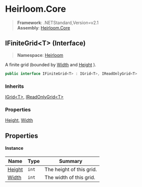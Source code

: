 # Heirloom.Core

> **Framework**: .NETStandard,Version=v2.1  
> **Assembly**: [Heirloom.Core][0]

## IFiniteGrid\<T> (Interface)

> **Namespace**: [Heirloom][0]

A finite grid (bounded by [Width][1] and [Height][2] ).

```cs
public interface IFiniteGrid<T> : IGrid<T>, IReadOnlyGrid<T>
```

### Inherits

[IGrid\<T>][3], [IReadOnlyGrid\<T>][4]

### Properties

[Height][2], [Width][1]

## Properties

#### Instance

| Name        | Type  | Summary                  |
|-------------|-------|--------------------------|
| [Height][2] | `int` | The height of this grid. |
| [Width][1]  | `int` | The width of this grid.  |

[0]: ../../Heirloom.Core.md
[1]: IFiniteGrid[T]/Width.md
[2]: IFiniteGrid[T]/Height.md
[3]: IGrid[T].md
[4]: IReadOnlyGrid[T].md
